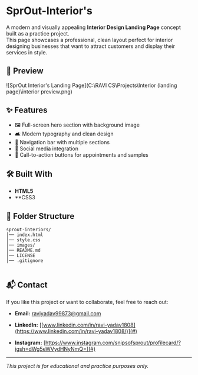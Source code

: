 # SprOut-Interior's

A modern and visually appealing **Interior Design Landing Page** concept built as a practice project.  
This page showcases a professional, clean layout perfect for interior designing businesses that want to attract customers and display their services in style.



## 📸 Preview
![SprOut Interior's Landing Page](C:\RAVI CS\Projects\Interior (landing page)\interior  preview.png) <!-- Replace with your actual screenshot path -->

## ✨ Features
- 🖼️ Full-screen hero section with background image
- 🛋️ Modern typography and clean design
- 🔗 Navigation bar with multiple sections
- 📢 Social media integration
- 🎯 Call-to-action buttons for appointments and samples

## 🛠️ Built With
- **HTML5**
- **CSS3 

## 📂 Folder Structure
```
sprout-interiors/
│── index.html
│── style.css
│── images/
│── README.md
│── LICENSE
│── .gitignore
 
```

## 📬 Contact
If you like this project or want to collaborate, feel free to reach out:
- **Email:** raviyadav99873@gmail.com
- **LinkedIn:** [[www.linkedin.com/in/ravi-yadav1808](https://www.linkedin.com/in/ravi-yadav1808/)](#)


- **Instagram:** [https://www.instagram.com/snipsofsprout/profilecard/?igsh=dWg5eWVydHNyNmQ=](#)

---
*This project is for educational and practice purposes only.*
